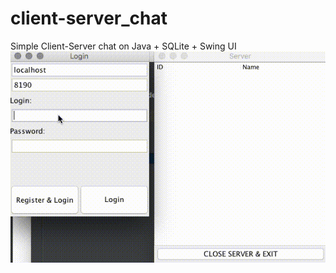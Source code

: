 # client-server_chat
Simple Client-Server chat on Java + SQLite + Swing UI<br>
![Screenshot](screen-2.gif)
